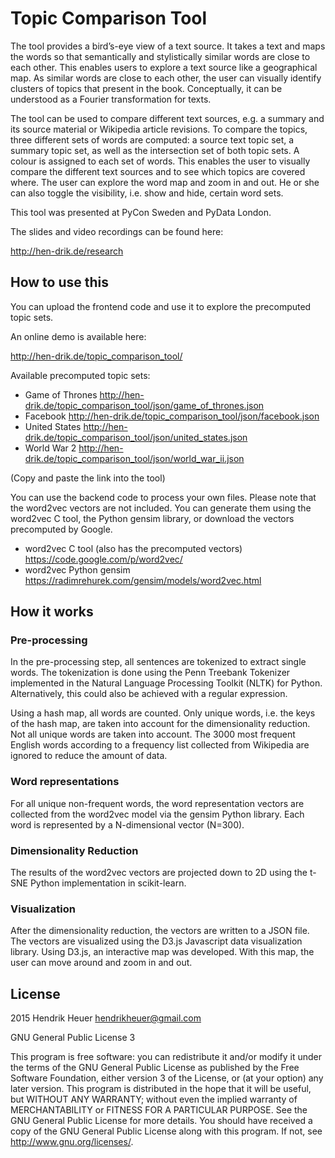 # Topic Comparison Tool

The tool provides a bird’s-eye view of a text source. It takes a text and maps the words so that semantically and stylistically similar words are close to each other. This enables users to explore a text source like a geographical map. As similar words are close to each other, the user can visually identify clusters of topics that present in the book. Conceptually, it can be understood as a Fourier transformation for texts.

The tool can be used to compare different text sources, e.g. a summary and its source material or Wikipedia article revisions. To compare the topics, three different sets of words are computed: a source text topic set, a summary topic set, as well as the intersection set of both topic sets. A colour is assigned to each set of words. This enables the user to visually compare the different text sources and to see which topics are covered where. The user can explore the word map and zoom in and out. He or she can also toggle the visibility, i.e. show and hide, certain word sets.

This tool was presented at PyCon Sweden and PyData London. 

The slides and video recordings can be found here:

http://hen-drik.de/research

## How to use this

You can upload the frontend code and use it to explore the precomputed topic sets. 

An online demo is available here:

http://hen-drik.de/topic_comparison_tool/

Available precomputed topic sets:

* Game of Thrones http://hen-drik.de/topic_comparison_tool/json/game_of_thrones.json
* Facebook http://hen-drik.de/topic_comparison_tool/json/facebook.json
* United States http://hen-drik.de/topic_comparison_tool/json/united_states.json
* World War 2 http://hen-drik.de/topic_comparison_tool/json/world_war_ii.json

(Copy and paste the link into the tool)

You can use the backend code to process your own files. Please note that the word2vec vectors are not included. You can generate them using the word2vec C tool, the Python gensim library, or download the vectors precomputed by Google.

* word2vec C tool (also has the precomputed vectors) https://code.google.com/p/word2vec/
* word2vec Python gensim https://radimrehurek.com/gensim/models/word2vec.html

## How it works

### Pre-processing 

In the pre-processing step, all sentences are tokenized to extract single words. The tokenization is done using the Penn Treebank Tokenizer implemented in the Natural Language Processing Toolkit (NLTK) for Python. Alternatively, this could also be achieved with a regular expression.

Using a hash map, all words are counted. Only unique words, i.e. the keys of the hash map, are taken into account for the dimensionality reduction. Not all unique words are taken into account. The 3000 most frequent English words according to a frequency list collected from Wikipedia are ignored to reduce the amount of data.

### Word representations

For all unique non-frequent words, the word representation vectors are collected from the word2vec model via the gensim Python library. Each word is represented by a N-dimensional vector (N=300).

### Dimensionality Reduction 

The results of the word2vec vectors are projected down to 2D using the t-SNE Python implementation in scikit-learn.

### Visualization

After the dimensionality reduction, the vectors are written to a JSON file. The vectors are visualized using the D3.js Javascript data visualization library. Using D3.js, an interactive map was developed. With this map, the user can move around and zoom in and out.

## License

2015 Hendrik Heuer hendrikheuer@gmail.com

GNU General Public License 3

This program is free software: you can redistribute it and/or modify it under the terms of the GNU General Public License as published by the Free Software Foundation, either version 3 of the License, or (at your option) any later version. This program is distributed in the hope that it will be useful, but WITHOUT ANY WARRANTY; without even the implied warranty of MERCHANTABILITY or FITNESS FOR A PARTICULAR PURPOSE. See the GNU General Public License for more details. You should have received a copy of the GNU General Public License along with this program. If not, see http://www.gnu.org/licenses/.
